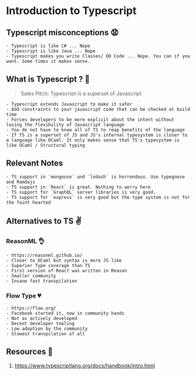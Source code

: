 # Introduction to Typescript

## Typescript misconceptions :anguished:

    - Typescript is like C# ... Nope
    - Typescript is like Java ... Nope
    - Typescript makes you write Classes/ OO Code ... Nope. You can if you want. Some times it makes sense.

## What is Typescript ? :thinking:

> Sales Pitch: Typescript is a superset of Javascript

    - Typescript extends Javascript to make it safer
    - Add constraints to your javascript code that can be checked at build time
    - Forces developers to be more explicit about the intent without losing the flexibility of Javascript language
    - You do not have to know all of TS to reap benefits of the language
    - If TS is a superset of JS and JS's internal typesystem is closer to a language like OCaml. It only makes sense that TS's typesystem is like OCaml / Structural typing

## Relevant Notes

    - TS support in `mongoose` and `lodash` is horrendous. Use typegoose and Ramdajs
    - TS support in `React` is great. Nothing to worry here
    - TS support for `GraphQL` server libraries is very good. 
    - TS support for `express` is very good but the type system is not for the faint hearted

## Alternatives to TS :v:

### ReasonML :ok_hand:
    - https://reasonml.github.io/
    - Closer to OCaml but syntax is more JS like
    - Superior Type coverage than TS
    - First version of React was written in Reason
    - Smaller community
    - Insane fast transpilation

### Flow Type :broken_heart:
    - https://flow.org/
    - Facebook started it, now in community hands
    - Not as actively developed
    - Decent developer tooling
    - Low adoption by the community
    - Slowest transpilation of all

## Resources :book:

1. https://www.typescriptlang.org/docs/handbook/intro.html

